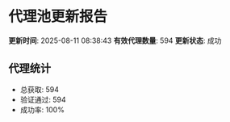 # 代理池更新报告

**更新时间**: 2025-08-11 08:38:43
**有效代理数量**: 594
**更新状态**:  成功

## 代理统计
- 总获取: 594
- 验证通过: 594
- 成功率: 100%
